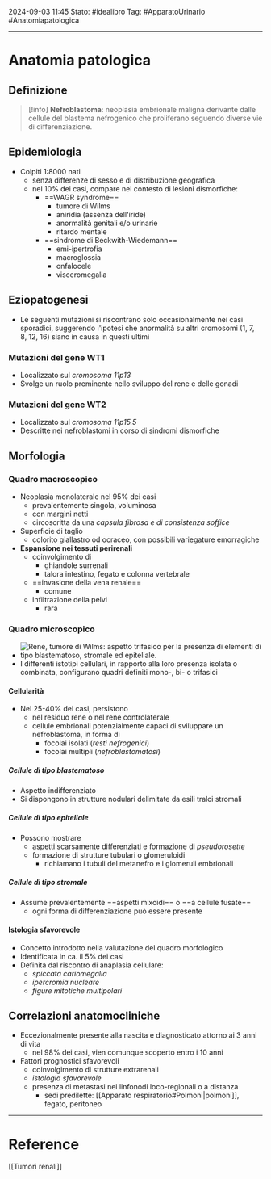 2024-09-03 11:45
Stato: #idealibro 
Tag: #ApparatoUrinario #Anatomiapatologica 

---
# Anatomia patologica
## Definizione
>[!info]
>**Nefroblastoma**: neoplasia embrionale maligna derivante dalle cellule del blastema nefrogenico che proliferano seguendo diverse vie di differenziazione.
## Epidemiologia
- Colpiti 1:8000 nati
	- senza differenze di sesso e di distribuzione geografica
	- nel 10% dei casi, compare nel contesto di lesioni dismorfiche:
		- ==WAGR syndrome==
			- tumore di Wilms
			- aniridia (assenza dell'iride)
			- anormalità genitali e/o urinarie
			- ritardo mentale
		- ==sindrome di Beckwith-Wiedemann==
			- emi-ipertrofia
			- macroglossia
			- onfalocele
			- visceromegalia
## Eziopatogenesi
- Le seguenti mutazioni si riscontrano solo occasionalmente nei casi sporadici, suggerendo l'ipotesi che anormalità su altri cromosomi (1, 7, 8, 12, 16) siano in causa in questi ultimi
### Mutazioni del gene WT1
- Localizzato sul *cromosoma 11p13*
- Svolge un ruolo preminente nello sviluppo del rene e delle gonadi
### Mutazioni del gene WT2
- Localizzato sul *cromosoma 11p15.5*
- Descritte nei nefroblastomi in corso di sindromi dismorfiche
## Morfologia
### Quadro macroscopico
- Neoplasia monolaterale nel 95% dei casi
	- prevalentemente singola, voluminosa
	- con margini netti
	- circoscritta da una *capsula fibrosa e di consistenza soffice*
- Superficie di taglio
	- colorito giallastro od ocraceo, con possibili variegature emorragiche
- **Espansione nei tessuti perirenali**
	- coinvolgimento di
		- ghiandole surrenali
		- talora intestino, fegato e colonna vertebrale
	- ==invasione della vena renale==
		- comune
	- infiltrazione della pelvi
		- rara
### Quadro microscopico
- ![Rene, tumore di Wilms: aspetto trifasico per la presenza di elementi di tipo blastematoso, stromale ed epiteliale.](https://i.imgur.com/BbWN1RP.png)
- I differenti istotipi cellulari, in rapporto alla loro presenza isolata o combinata, configurano quadri definiti mono-, bi- o trifasici
#### Cellularità
- Nel 25-40% dei casi, persistono
	- nel residuo rene o nel rene controlaterale
	- cellule embrionali potenzialmente capaci di sviluppare un nefroblastoma, in forma di
		- focolai isolati (*resti nefrogenici*)
		- focolai multipli (*nefroblastomatosi*)
##### Cellule di tipo blastematoso
- Aspetto indifferenziato
- Si dispongono in strutture nodulari delimitate da esili tralci stromali
##### Cellule di tipo epiteliale
- Possono mostrare
	- aspetti scarsamente differenziati e formazione di *pseudorosette*
	- formazione di strutture tubulari o glomeruloidi
		- richiamano i tubuli del metanefro e i glomeruli embrionali
##### Cellule di tipo stromale
- Assume prevalentemente ==aspetti mixoidi== o ==a cellule fusate==
	- ogni forma di differenziazione può essere presente
#### Istologia sfavorevole
- Concetto introdotto nella valutazione del quadro morfologico
- Identificata in ca. il 5% dei casi
- Definita dal riscontro di anaplasia cellulare:
	- *spiccata cariomegalia*
	- *ipercromia nucleare*
	- *figure mitotiche multipolari*
## Correlazioni anatomocliniche
- Eccezionalmente presente alla nascita e diagnosticato attorno ai 3 anni di vita
	- nel 98% dei casi, vien comunque scoperto entro i 10 anni
- Fattori prognostici sfavorevoli
	- coinvolgimento di strutture extrarenali
	- *istologia sfavorevole*
	- presenza di metastasi nei linfonodi loco-regionali o a distanza
		- sedi predilette: [[Apparato respiratorio#Polmoni|polmoni]], fegato, peritoneo







---
# Reference
[[Tumori renali]]